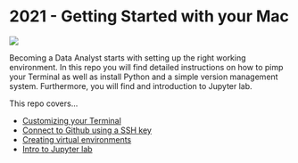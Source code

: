 # 2021 - Getting Started with your Mac

![](https://imgs.xkcd.com/comics/python_environment.png)

Becoming a Data Analyst starts with setting up the right working environment. In this repo you will find detailed instructions on how to pimp your Terminal as well as install Python and a simple version management system. Furthermore, you will find and introduction to Jupyter lab.

This repo covers...
* [Customizing your Terminal](1_Customizing_Terminal.md)
* [Connect to Github using a SSH key](2_GitHub_SSH.md)
* [Creating virtual environments](3_Virtual_environments_Anaconda_Miniconda.md)
* [Intro to Jupyter lab](Intro_to_Jupyter_Lab.ipynb)